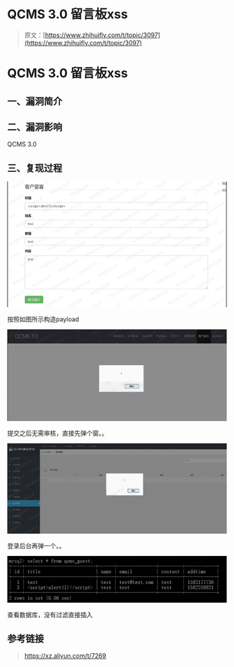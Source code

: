 # QCMS 3.0 留言板xss

> 原文：[https://www.zhihuifly.com/t/topic/3097](https://www.zhihuifly.com/t/topic/3097)

# QCMS 3.0 留言板xss

## 一、漏洞简介

## 二、漏洞影响

QCMS 3.0

## 三、复现过程

![image](img/f96e3f01a048466bb2a08a57bc4092a0.png)

按照如图所示构造payload

![image](img/af52186fc6f6775cedc86e9f2ab840ce.png)

提交之后无需审核，直接先弹个窗。。

![image](img/933dc61cb360e475483c00e6a2190ac2.png)

登录后台再弹一个。。

![image](img/382d8f58a75722214d194980b570e4e0.png)

查看数据库，没有过滤直接插入

## 参考链接

> https://xz.aliyun.com/t/7269